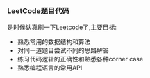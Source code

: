 ### LeetCode题目代码

是时候认真刷一下Leetcode了,主要目标:

* 熟悉常用的数据结构和算法
* 对同一道题目尝试不同的思路解答
* 练习代码逻辑的正确性和熟悉各种corner case
* 熟悉编程语言的常用API